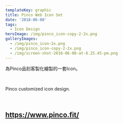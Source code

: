 ```yaml
---
templateKey: graphic
title: Pinco Web Icon Set
date: '2018-06-08'
tags:
  - Icon Design
heroImage: /img/pinco_icon-copy-2-2x.png
galleryImages:
  - /img/pinco_icon-2x.png
  - /img/pinco_icon-copy-2-2x.png
  - /img/screen-shot-2018-06-08-at-8.25.45-pm.png
---
```

為Pinco品刻客製化繪製的一套Icon。

<br/>

Pinco customized icon design.

<br/>

## https://www.pinco.fit/
